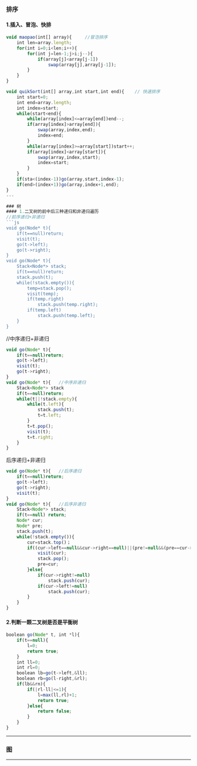 ### 排序
#### 1.插入、冒泡、快排

```js  
void maopao(int[] array){     //冒泡排序
	int len=array.length;
	for(int i=0;i<len;i++){
		for(int j=len-1;j>i;j--){
			if(array[j]<array[j-1])
				swap(array[j],array[j-1]);
		}
	}
}

void quikSort(int[] array,int start,int end){    // 快速排序     
	int start=0;
	int end=array.length;
	int index=start;
	while(start<end){
		while(array[index]<=array[end])end--;
		if(array[index]>array[end]){
			swap(array,index,end);
			index=end;
		}
		while(array[index]>=array[start])start++;
		if(array[index]<array[start]){
			swap(array,index,start);
			index=start;
		}
	}
	if(sta<(index-1))go(array,start,index-1);
	if(end>(index+1))go(array,index+1,end);	
}
---

### 树      
#### 1.二叉树的前中后三种递归和非递归遍历
//前序递归+非递归
```js
void go(Node* t){ 
	if(t==null)return;
	visit(t);
	go(t->left);
	go(t->right);
}
void go(Node* t){   
	Stack<Node*> stack;
    if(t==null)return;
	stack.push(t); 
	while(!stack.empty()){
    	temp=stack.pop();
    	visit(temp);
    	if(temp.right)
    		stack.push(temp.right);
    	if(temp.left)
    		stack.push(temp.left);
    }
}
```
//中序递归+非递归
```js
void go(Node* t){   
	if(t==null)return;
	go(t->left);
	visit(t);
	go(t->right);
}
void go(Node* t){   //中序非递归  
	Stack<Node*> stack
	if(t==null)return;
	while(t||!stack.empty){
		while(t.left){
			stack.push(t);
			t=t.left;
		}
		t=t.pop();
		visit(t);
		t=t.right;
	}
}
```
后序递归+非递归
```js
void go(Node* t){   //后序递归
	if(t==null)return;
	go(t->left);
	go(t->right);
	visit(t);
}
void go(Node* t){	//后序非递归
	Stack<Node*> stack;
	if(t==null) return;
	Node* cur;
	Node* pre;
	stack.push(t);
	while(!stack.empty()){
		cur=stack.top()；
		if((cur->left==null&&cur->right==null)||(pre!=null&&(pre==cur->left||pre==cur-right))){
			visit(cur);
			stack.pop();
			pre=cur;
		}else{
			if(cur->right!=null)
				stack.push(cur);
			if(cur->left!=null)
				stack.push(cur);	
		}
	}
}  
```
#### 2.判断一颗二叉树是否是平衡树
```js
boolean go(Node* t, int *l){
	if(t==null){
		l=0;
		return true;
	}
	int ll=0;
	int rl=0;
	boolean lb=go(t->left,&ll);
	boolean rb=go(l-right,&rl);
	if(lb&&rn){
		if(|rl-ll|<=1){
			l=max(ll,rl)+1;
			return true;
		}else{
			return false;
		}
	}
}
```
---
### 图


---